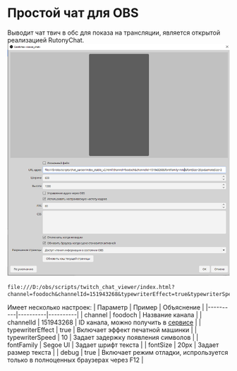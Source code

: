 # Простой чат для OBS 

Выводит чат твич в обс для показа на трансляции, является открытой реализацией RutonyChat. ![alt text](image.png)

```
file:///D:/obs/scripts/twitch_chat_viewer/index.html?channel=foodoch&channelId=151943268&typewriterEffect=true&typewriterSpeed=10&fontFamily=Segoe%20UI&fontSize=20px&debug=true
```

Имеет несколько настроек:
| Параметр | Пример | Объяснение |
|----------|----------|----------|
| channel   | foodoch | Название канала   |
| channelId    | 151943268 | ID канала, можно получить в [сервисе](https://www.streamweasels.com/tools/convert-twitch-username-%20to-user-id/)  |
| typewriterEffect  | true | Включает эффект печатной машинки |
| typewriterSpeed  | 10 | Задает задержку появления символов |
| fontFamily  | Segoe UI | Задает шрифт текста |
| fontSize  | 20px | Задает размер текста |
| debug  | true | Включает режим отладки, испрользуется только в полноценных браузерах через F12 |

